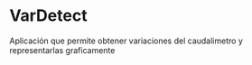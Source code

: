 # VarDetect
Aplicación que permite obtener variaciones del caudalimetro y representarlas graficamente
